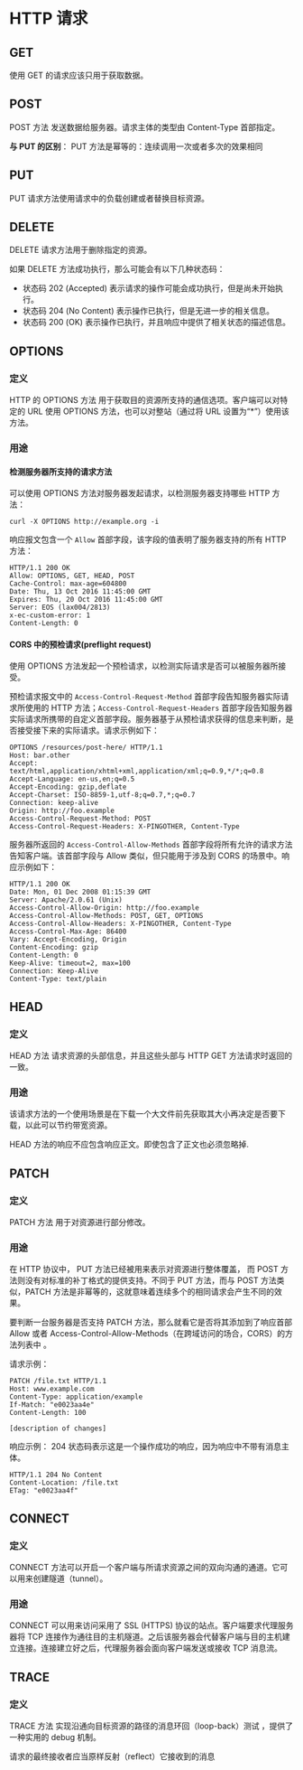 # HTTP 请求
## GET
使用 GET 的请求应该只用于获取数据。

## POST
POST 方法 发送数据给服务器。请求主体的类型由 Content-Type 首部指定。

**与 PUT 的区别**：
PUT 方法是幂等的：连续调用一次或者多次的效果相同

## PUT
PUT 请求方法使用请求中的负载创建或者替换目标资源。

## DELETE
DELETE 请求方法用于删除指定的资源。

如果 DELETE 方法成功执行，那么可能会有以下几种状态码：

- 状态码 202 (Accepted) 表示请求的操作可能会成功执行，但是尚未开始执行。
- 状态码 204 (No Content) 表示操作已执行，但是无进一步的相关信息。
- 状态码 200 (OK) 表示操作已执行，并且响应中提供了相关状态的描述信息。

## OPTIONS
### 定义
HTTP 的 OPTIONS 方法 用于获取目的资源所支持的通信选项。客户端可以对特定的 URL 使用 OPTIONS 方法，也可以对整站（通过将 URL 设置为“*”）使用该方法。

### 用途
#### 检测服务器所支持的请求方法
可以使用 OPTIONS 方法对服务器发起请求，以检测服务器支持哪些 HTTP 方法：

```shell
curl -X OPTIONS http://example.org -i
```
响应报文包含一个 `Allow` 首部字段，该字段的值表明了服务器支持的所有 HTTP 方法：

```http
HTTP/1.1 200 OK
Allow: OPTIONS, GET, HEAD, POST
Cache-Control: max-age=604800
Date: Thu, 13 Oct 2016 11:45:00 GMT
Expires: Thu, 20 Oct 2016 11:45:00 GMT
Server: EOS (lax004/2813)
x-ec-custom-error: 1
Content-Length: 0
```

#### CORS 中的预检请求(preflight request)
使用 OPTIONS 方法发起一个预检请求，以检测实际请求是否可以被服务器所接受。

预检请求报文中的 `Access-Control-Request-Method` 首部字段告知服务器实际请求所使用的 HTTP 方法；`Access-Control-Request-Headers` 首部字段告知服务器实际请求所携带的自定义首部字段。服务器基于从预检请求获得的信息来判断，是否接受接下来的实际请求。请求示例如下：
```http
OPTIONS /resources/post-here/ HTTP/1.1
Host: bar.other
Accept: text/html,application/xhtml+xml,application/xml;q=0.9,*/*;q=0.8
Accept-Language: en-us,en;q=0.5
Accept-Encoding: gzip,deflate
Accept-Charset: ISO-8859-1,utf-8;q=0.7,*;q=0.7
Connection: keep-alive
Origin: http://foo.example
Access-Control-Request-Method: POST
Access-Control-Request-Headers: X-PINGOTHER, Content-Type
```

服务器所返回的 `Access-Control-Allow-Methods` 首部字段将所有允许的请求方法告知客户端。该首部字段与 Allow 类似，但只能用于涉及到 CORS 的场景中。响应示例如下：
```http
HTTP/1.1 200 OK
Date: Mon, 01 Dec 2008 01:15:39 GMT
Server: Apache/2.0.61 (Unix)
Access-Control-Allow-Origin: http://foo.example
Access-Control-Allow-Methods: POST, GET, OPTIONS
Access-Control-Allow-Headers: X-PINGOTHER, Content-Type
Access-Control-Max-Age: 86400
Vary: Accept-Encoding, Origin
Content-Encoding: gzip
Content-Length: 0
Keep-Alive: timeout=2, max=100
Connection: Keep-Alive
Content-Type: text/plain
```

## HEAD
### 定义
HEAD 方法 请求资源的头部信息，并且这些头部与 HTTP GET 方法请求时返回的一致。

### 用途
该请求方法的一个使用场景是在下载一个大文件前先获取其大小再决定是否要下载，以此可以节约带宽资源。

HEAD 方法的响应不应包含响应正文。即使包含了正文也必须忽略掉.

## PATCH
### 定义
PATCH 方法 用于对资源进行部分修改。

### 用途
在 HTTP 协议中， PUT 方法已经被用来表示对资源进行整体覆盖， 而 POST 方法则没有对标准的补丁格式的提供支持。不同于 PUT 方法，而与 POST 方法类似，PATCH 方法是非幂等的，这就意味着连续多个的相同请求会产生不同的效果。

要判断一台服务器是否支持  PATCH 方法，那么就看它是否将其添加到了响应首部 Allow 或者 Access-Control-Allow-Methods（在跨域访问的场合，CORS）的方法列表中 。

请求示例：
```http
PATCH /file.txt HTTP/1.1
Host: www.example.com
Content-Type: application/example
If-Match: "e0023aa4e"
Content-Length: 100

[description of changes]
```

响应示例：
204 状态码表示这是一个操作成功的响应，因为响应中不带有消息主体。
```http
HTTP/1.1 204 No Content
Content-Location: /file.txt
ETag: "e0023aa4f"
```

## CONNECT
### 定义
CONNECT 方法可以开启一个客户端与所请求资源之间的双向沟通的通道。它可以用来创建隧道（tunnel）。

### 用途
CONNECT 可以用来访问采用了 SSL (HTTPS) 协议的站点。客户端要求代理服务器将 TCP 连接作为通往目的主机隧道。之后该服务器会代替客户端与目的主机建立连接。连接建立好之后，代理服务器会面向客户端发送或接收 TCP 消息流。


## TRACE
### 定义
TRACE 方法 实现沿通向目标资源的路径的消息环回（loop-back）测试 ，提供了一种实用的 debug 机制。

请求的最终接收者应当原样反射（reflect）它接收到的消息
